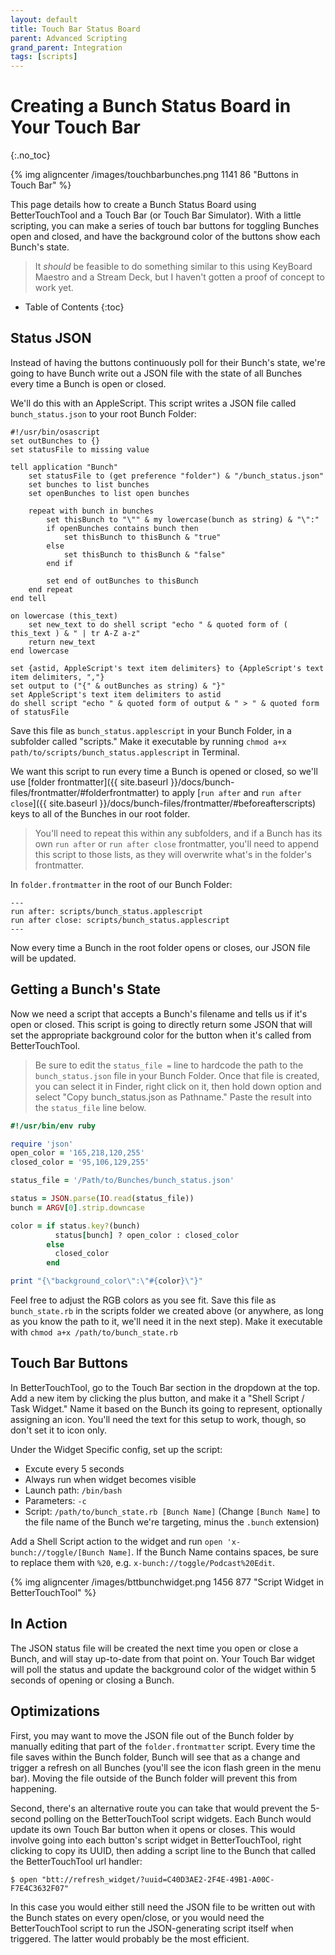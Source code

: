 ```yaml
---
layout: default
title: Touch Bar Status Board
parent: Advanced Scripting
grand_parent: Integration
tags: [scripts]
---
```

# Creating a Bunch Status Board in Your Touch Bar
{:.no_toc}

{% img aligncenter /images/touchbarbunches.png 1141 86 "Buttons in Touch Bar" %}


This page details how to create a Bunch Status Board using BetterTouchTool and a Touch Bar (or Touch Bar Simulator). With a little scripting, you can make a series of touch bar buttons for toggling Bunches open and closed, and have the background color of the buttons show each Bunch's state.

> It _should_ be feasible to do something similar to this using KeyBoard Maestro and a Stream Deck, but I haven't gotten a proof of concept to work yet.

* Table of Contents
{:toc}

## Status JSON

Instead of having the buttons continuously poll for their Bunch's state, we're going to have Bunch write out a JSON file with the state of all Bunches every time a Bunch is open or closed.

We'll do this with an AppleScript. This script writes a JSON file called `bunch_status.json` to your root Bunch Folder:

```applescript
#!/usr/bin/osascript
set outBunches to {}
set statusFile to missing value

tell application "Bunch"
    set statusFile to (get preference "folder") & "/bunch_status.json"
    set bunches to list bunches
    set openBunches to list open bunches
    
    repeat with bunch in bunches
        set thisBunch to "\"" & my lowercase(bunch as string) & "\":"
        if openBunches contains bunch then
            set thisBunch to thisBunch & "true"
        else
            set thisBunch to thisBunch & "false"
        end if
        
        set end of outBunches to thisBunch
    end repeat
end tell

on lowercase (this_text)
    set new_text to do shell script "echo " & quoted form of ( this_text ) & " | tr A-Z a-z"
    return new_text
end lowercase

set {astid, AppleScript's text item delimiters} to {AppleScript's text item delimiters, ","}
set output to ("{" & outBunches as string) & "}"
set AppleScript's text item delimiters to astid
do shell script "echo " & quoted form of output & " > " & quoted form of statusFile
```

Save this file as `bunch_status.applescript` in your Bunch Folder, in a subfolder called "scripts." Make it executable by running `chmod a+x path/to/scripts/bunch_status.applescript` in Terminal.

We want this script to run every time a Bunch is opened or closed, so we'll use [folder frontmatter]({{ site.baseurl }}/docs/bunch-files/frontmatter/#folderfrontmatter) to apply [`run after` and `run after close`]({{ site.baseurl }}/docs/bunch-files/frontmatter/#beforeafterscripts) keys to all of the Bunches in our root folder.

> You'll need to repeat this within any subfolders, and if a Bunch has its own `run after` or `run after close` frontmatter, you'll need to append this script to those lists, as they will overwrite what's in the folder's frontmatter.

In `folder.frontmatter` in the root of our Bunch Folder:

```bunch
---
run after: scripts/bunch_status.applescript
run after close: scripts/bunch_status.applescript
---
```

Now every time a Bunch in the root folder opens or closes, our JSON file will be updated.

## Getting a Bunch's State

Now we need a script that accepts a Bunch's filename and tells us if it's open or closed. This script is going to directly return some JSON that will set the appropriate background color for the button when it's called from BetterTouchTool.

> Be sure to edit the `status_file =` line to hardcode the path to the `bunch_status.json` file in your Bunch Folder. Once that file is created, you can select it in Finder, right click on it, then hold down option and select "Copy bunch_status.json as Pathname." Paste the result into the `status_file` line below.

```ruby
#!/usr/bin/env ruby

require 'json'
open_color = '165,218,120,255'
closed_color = '95,106,129,255'

status_file = '/Path/to/Bunches/bunch_status.json'

status = JSON.parse(IO.read(status_file))
bunch = ARGV[0].strip.downcase

color = if status.key?(bunch)
          status[bunch] ? open_color : closed_color
        else
          closed_color
        end

print "{\"background_color\":\"#{color}\"}"
```

Feel free to adjust the RGB colors as you see fit. Save this file as `bunch_state.rb` in the scripts folder we created above (or anywhere, as long as you know the path to it, we'll need it in the next step). Make it executable with `chmod a+x /path/to/bunch_state.rb`

## Touch Bar Buttons

In BetterTouchTool, go to the Touch Bar section in the dropdown at the top. Add a new item by clicking the plus button, and make it a "Shell Script / Task Widget." Name it based on the Bunch its going to represent, optionally assigning an icon. You'll need the text for this setup to work, though, so don't set it to icon only.

Under the Widget Specific config, set up the script:

- Excute every 5 seconds
- Always run when widget becomes visible
- Launch path: `/bin/bash`
- Parameters: `-c`
- Script: `/path/to/bunch_state.rb [Bunch Name]` (Change `[Bunch Name]` to the file name of the Bunch we're targeting, minus the `.bunch` extension)

Add a Shell Script action to the widget and run `open 'x-bunch://toggle/[Bunch Name]`. If the Bunch Name contains spaces, be sure to replace them with `%20`, e.g. `x-bunch://toggle/Podcast%20Edit`.

{% img aligncenter /images/bttbunchwidget.png 1456 877 "Script Widget in BetterTouchTool" %}

## In Action

The JSON status file will be created the next time you open or close a Bunch, and will stay up-to-date from that point on. Your Touch Bar widget will poll the status and update the background color of the widget within 5 seconds of opening or closing a Bunch.

## Optimizations

First, you may want to move the JSON file out of the Bunch folder by manually editing that part of the `folder.frontmatter` script. Every time the file saves within the Bunch folder, Bunch will see that as a change and trigger a refresh on all Bunches (you'll see the icon flash green in the menu bar). Moving the file outside of the Bunch folder will prevent this from happening.

Second, there's an alternative route you can take that would prevent the 5-second polling on the BetterTouchTool script widgets. Each Bunch would update its own Touch Bar button when it opens or closes. This would involve going into each button's script widget in BetterTouchTool, right clicking to copy its UUID, then adding a script line to the Bunch that called the BetterTouchTool url handler:

    $ open "btt://refresh_widget/?uuid=C40D3AE2-2F4E-49B1-A00C-F7E4C3632F07"

In this case you would either still need the JSON file to be written out with the Bunch states on every open/close, or you would need the BetterTouchTool script to run the JSON-generating script itself when triggered. The latter would probably be the most efficient.
